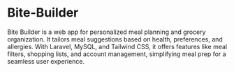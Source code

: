 # Bite-Builder
Bite Builder is a web app for personalized meal planning and grocery organization. It tailors meal suggestions based on health, preferences, and allergies. With Laravel, MySQL, and Tailwind CSS, it offers features like meal filters, shopping lists, and account management, simplifying meal prep for a seamless user experience.
